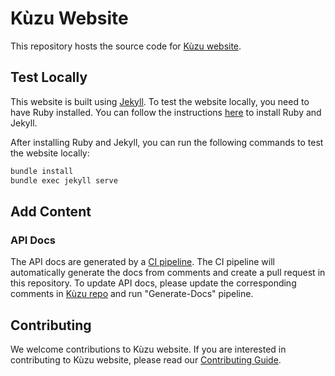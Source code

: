 # Kùzu Website

This repository hosts the source code for [Kùzu website](https://kuzudb.github.io).

## Test Locally
This website is built using [Jekyll](https://jekyllrb.com/). To test the website locally, you need to have Ruby installed. You can follow the instructions [here](https://jekyllrb.com/docs/installation/) to install Ruby and Jekyll.

After installing Ruby and Jekyll, you can run the following commands to test the website locally:
```bash
bundle install
bundle exec jekyll serve
```

## Add Content
### API Docs
The API docs are generated by a [CI pipeline](https://github.com/kuzudb/kuzu/actions/workflows/gen-docs.yml). The CI pipeline will automatically generate the docs from comments and create a pull request in this repository. To update API docs, please update the corresponding comments in [Kùzu repo](https://github.com/kuzudb/kuzu) and run "Generate-Docs" pipeline. 


## Contributing
We welcome contributions to Kùzu website. If you are interested in contributing to Kùzu website, please read our [Contributing Guide](CONTRIBUTING.md).
